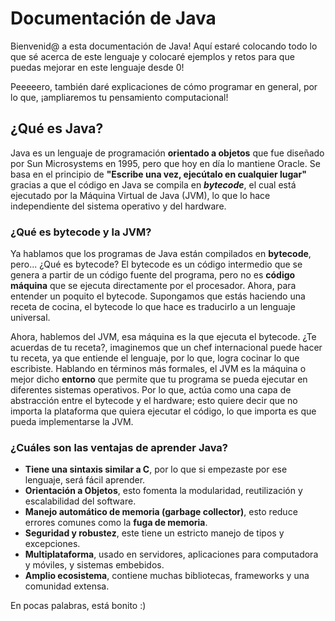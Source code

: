 # Documentación de Java

Bienvenid@ a esta documentación de Java!
Aquí estaré colocando todo lo que sé acerca de este lenguaje y colocaré ejemplos y retos para que puedas mejorar en este lenguaje desde 0!

Peeeeero, también daré explicaciones de cómo programar en general, por lo que, ¡ampliaremos tu pensamiento computacional!

## ¿Qué es Java?

Java es un lenguaje de programación **orientado a objetos** que fue diseñado por Sun Microsystems en 1995, pero que hoy en día lo mantiene Oracle. Se basa en el principio de **"Escribe una vez, ejecútalo en cualquier lugar"** gracias a que el código en Java se compila en **_bytecode_**, el cual está ejecutado por la Máquina Virtual de Java (JVM), lo que lo hace independiente del sistema operativo y del hardware.

### ¿Qué es bytecode y la JVM?

Ya hablamos que los programas de Java están compilados en **bytecode**, pero... ¿Qué es bytecode? El bytecode es un código intermedio que se genera a partir de un código fuente del programa, pero no es **código máquina** que se ejecuta directamente por el procesador. Ahora, para entender un poquito el bytecode. Supongamos que estás haciendo una receta de cocina, el bytecode lo que hace es traducirlo a un lenguaje universal.

Ahora, hablemos del JVM, esa máquina es la que ejecuta el bytecode. ¿Te acuerdas de tu receta?, imaginemos que un chef internacional puede hacer tu receta, ya que entiende el lenguaje, por lo que, logra cocinar lo que escribiste. Hablando en términos más formales, el JVM es la máquina o mejor dicho **entorno** que permite que tu programa se pueda ejecutar en diferentes sistemas operativos. Por lo que, actúa como una capa de abstracción entre el bytecode y el hardware; esto quiere decir que no importa la plataforma que quiera ejecutar el código, lo que importa es que pueda implementarse la JVM.

### ¿Cuáles son las ventajas de aprender Java?

- **Tiene una sintaxis similar a C**, por lo que si empezaste por ese lenguaje, será fácil aprender.
- **Orientación a Objetos**, esto fomenta la modularidad, reutilización y escalabilidad del software.
- **Manejo automático de memoria (garbage collector)**, esto reduce errores comunes como la __fuga de memoria__.
- **Seguridad y robustez**, este tiene un estricto manejo de tipos y excepciones.
- **Multiplataforma**, usado en servidores, aplicaciones para computadora y móviles, y sistemas embebidos.
- **Amplio ecosistema**, contiene muchas bibliotecas, frameworks y una comunidad extensa.

En pocas palabras, está bonito :)
